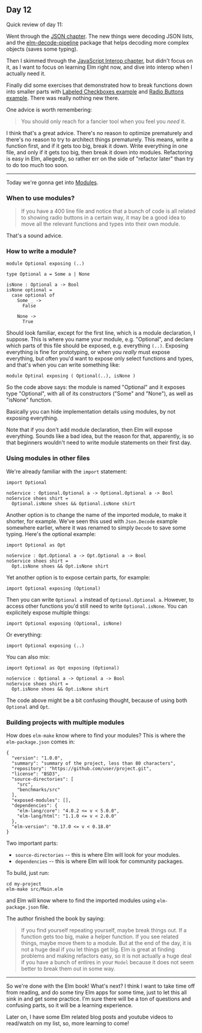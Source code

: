 ## Day 12

Quick review of day 11:

Went through the [JSON chapter](https://guide.elm-lang.org/interop/json.html). The new things were decoding JSON lists, and the [elm-decode-pipeline](http://package.elm-lang.org/packages/NoRedInk/elm-decode-pipeline/latest) package that helps decoding more complex objects (saves some typing).

Then I skimmed through the [JavaScript Interop chapter](https://guide.elm-lang.org/interop/javascript.html), but didn't focus on it, as I want to focus on learning Elm right now, and dive into interop when I actually need it.

Finally did some exercises that demonstrated how to break functions down into smaller parts with [Labeled Checkboxes example](https://guide.elm-lang.org/reuse/checkboxes.html) and [Radio Buttons example](https://guide.elm-lang.org/reuse/radio_buttons.html). There was really nothing new there.

One advice is worth remembering:

> You should only reach for a fancier tool when you feel you *need* it.

I think that's a great advice. There's no reason to optimize prematurely and there's no reason to try to architect things prematurely. This means, write a function first, and if it gets too big, break it down. Write everything in one file, and only if it gets too big, then break it down into modules. Refactoring is easy in Elm, allegedly, so rather err on the side of "refactor later" than try to do too much too soon.

---

Today we're gonna get into [Modules](https://guide.elm-lang.org/reuse/modules.html).

### When to use modules?

> If you have a 400 line file and notice that a bunch of code is all related to showing radio buttons in a certain way, it may be a good idea to move all the relevant functions and types into their own module.

That's a sound advice.

### How to write a module?

```
module Optional exposing (..)

type Optional a = Some a | None

isNone : Optional a -> Bool
isNone optional =
  case optional of
    Some _ ->
      False
    
    None ->
      True
```

Should look familiar, except for the first line, which is a module declaration, I suppose. This is where you name your module, e.g. "Optional", and declare which parts of this file should be exposed, e.g. everything `(..)`. Exposing everything is fine for prototyping, or when you *really* must expose everything, but often you'd want to expose only select functions and types, and that's when you can write something like:

```
module Optinal exposing ( Optional(..), isNone )
```
So the code above says: the module is named "Optional" and it exposes type "Optional", with all of its constructors ("Some" and "None"), as well as "isNone" function.

Basically you can hide implementation details using modules, by not exposing everything.

Note that if you don't add module declaration, then Elm will expose everything. Sounds like a bad idea, but the reason for that, apparently, is so that beginners wouldn't need to write module statements on their first day.

### Using modules in other files

We're already familiar with the `import` statement:
```
import Optional

noService : Optional.Optional a -> Optional.Optional a -> Bool
noService shoes shirt =
  Optional.isNone shoes && Optional.isNone shirt
```

Another option is to change the name of the imported module, to make it shorter, for example. We've seen this used with `Json.Decode` example somewhere earlier, where it was renamed to simply `Decode` to save some typing. Here's the optional example:
```
import Optional as Opt

noService : Opt.Optional a -> Opt.Optional a -> Bool
noService shoes shirt =
  Opt.isNone shoes && Opt.isNone shirt
```

Yet another option is to expose certain parts, for example:
```
import Optional exposing (Optional)
```
Then you can write `Optional a` instead of `Optional.Optional a`. However, to access other functions you'd still need to write `Optional.isNone`. You can explicitely expose multiple things:
```
import Optional exposing (Optional, isNone)
```
Or everything:
```
import Optional exposing (..)
```

You can also mix:
```
import Optional as Opt exposing (Optional)

noService : Optional a -> Optional a -> Bool
noService shoes shirt =
  Opt.isNone shoes && Opt.isNone shirt
```
The code above might be a bit confusing thought, because of using both `Optional` and `Opt`.

### Building projects with multiple modules

How does `elm-make` know where to find your modules? This is where the `elm-package.json` comes in:
```
{
  "version": "1.0.0",
  "summary": "summary of the project, less than 80 characters",
  "repository": "https://github.com/user/project.git",
  "license": "BSD3",
  "source-directories": [
    "src",
    "benchmarks/src"
  ],
  "exposed-modules": [],
  "dependencies": {
    "elm-lang/core": "4.0.2 <= v < 5.0.0",
    "elm-lang/html": "1.1.0 <= v < 2.0.0"
  },
  "elm-version": "0.17.0 <= v < 0.18.0"
}
```

Two important parts:
* `source-directories` -- this is where Elm will look for your modules.
* `dependencies` -- this is where Elm will look for community packages.

To build, just run:
```
cd my-project
elm-make src/Main.elm
```
and Elm will know where to find the imported modules using `elm-package.json` file.


The author finished the book by saying:

> If you find yourself repeating yourself, maybe break things out. If a function gets too big, make a helper function. If you see related things, maybe move them to a module. But at the end of the day, it is not a huge deal if you let things get big. Elm is great at finding problems and making refactors easy, so it is not actually a huge deal if you have a bunch of entires in your `Model` because it does not seem better to break them out in some way.

---

So we're done with the Elm book! What's next? I think I want to take time off from reading, and do some tiny Elm apps for some time, just to let this all sink in and get some practice. I'm sure there will be a ton of questions and confusing parts, so it will be a learning experience.

Later on, I have some Elm related blog posts and youtube videos to read/watch on my list, so, more learning to come!